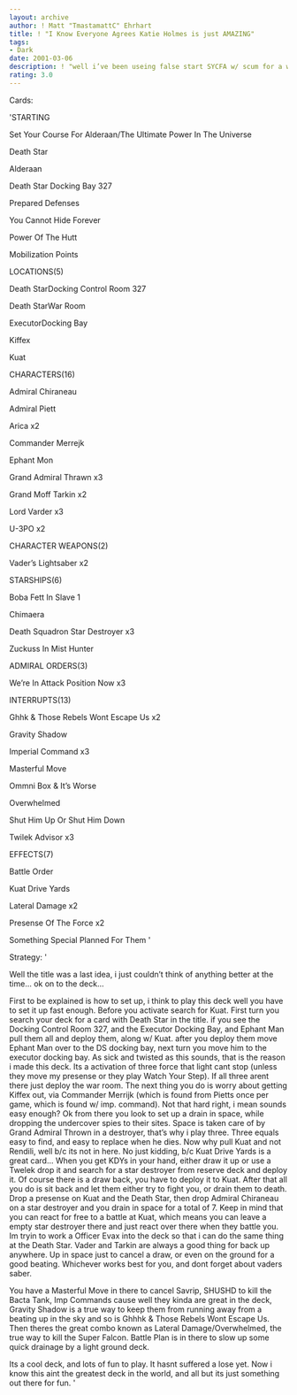 ```yaml
---
layout: archive
author: ! Matt "TmastamattC" Ehrhart
title: ! "I Know Everyone Agrees Katie Holmes is just AMAZING"
tags:
- Dark
date: 2001-03-06
description: ! "well i’ve been useing false start SYCFA w/ scum for a while, and thought why not try something new... only thing was i liked activating so much force, so i stuck w/ SYCFA."
rating: 3.0
---
```

Cards: 

'STARTING

Set Your Course For Alderaan/The Ultimate Power In The Universe

Death Star

Alderaan

Death Star Docking Bay 327

Prepared Defenses

You Cannot Hide Forever

Power Of The Hutt

Mobilization Points


LOCATIONS(5)

Death StarDocking Control Room 327

Death StarWar Room

ExecutorDocking Bay

Kiffex

Kuat


CHARACTERS(16)

Admiral Chiraneau

Admiral Piett

Arica x2

Commander Merrejk

Ephant Mon

Grand Admiral Thrawn x3

Grand Moff Tarkin x2

Lord Varder x3

U-3PO x2


CHARACTER WEAPONS(2)

Vader’s Lightsaber x2


STARSHIPS(6)

Boba Fett In Slave 1

Chimaera

Death Squadron Star Destroyer x3

Zuckuss In Mist Hunter


ADMIRAL ORDERS(3)

We’re In Attack Position Now x3


INTERRUPTS(13)

Ghhk & Those Rebels Wont Escape Us x2

Gravity Shadow

Imperial Command x3

Masterful Move

Ommni Box & It’s Worse

Overwhelmed

Shut Him Up Or Shut Him Down

Twilek Advisor x3


EFFECTS(7)

Battle Order

Kuat Drive Yards

Lateral Damage x2

Presense Of The Force x2

Something Special Planned For Them '

Strategy: '

Well the title was a last idea, i just couldn’t think of anything better at the time... ok on to the deck...

First to be explained is how to set up, i think to play this deck well you have to set it up fast enough. Before you activate search for Kuat. First turn you search your deck for a card with Death Star in the title. if you see the Docking Control Room 327, and the Executor Docking Bay, and Ephant Man pull them all and deploy them, along w/ Kuat. after you deploy them move Ephant Man over to the DS docking bay, next turn you move him to the executor docking bay. As sick and twisted as this sounds, that is the reason i made this deck. Its a activation of three force that light cant stop (unless they move my presense or they play Watch Your Step). If all three arent there just deploy the war room. The next thing you do is worry about getting Kiffex out, via Commander Merrijk (which is found from Pietts once per game, which is found w/ imp. command). Not that hard right, i mean sounds easy enough? Ok from there you look to set up a drain in space, while dropping the undercover spies to their sites. Space is taken care of by Grand Admiral Thrown in a destroyer, that’s why i play three. Three equals easy to find, and easy to replace when he dies. Now why pull Kuat and not Rendili, well b/c its not in here. No just kidding, b/c Kuat Drive Yards is a great card... When you get KDYs in your hand, either draw it up or use a Twelek drop it and search for a star destroyer from reserve deck and deploy it. Of course there is a draw back, you have to deploy it to Kuat. After that all you do is sit back and let them either try to fight you, or drain them to death. Drop a presense on Kuat and the Death Star, then drop Admiral Chiraneau on a star destroyer and you drain in space for a total of 7. Keep in mind that you can react for free to a battle at Kuat, which means you can leave a empty star destroyer there and just react over there when they battle you. Im tryin to work a Officer Evax into the deck so that i can do the same thing at the Death Star. Vader and Tarkin are always a good thing for back up anywhere. Up in space just to cancel a draw, or even on the ground for a good beating. Whichever works best for you, and dont forget about vaders saber.

You have a Masterful Move in there to cancel Savrip, SHUSHD to kill the Bacta Tank, Imp Commands cause well they kinda are great in the deck, Gravity Shadow is a true way to keep them from running away from a beating up in the sky and so is Ghhhk & Those Rebels Wont Escape Us. Then theres the great combo known as Lateral Damage/Overwhelmed, the true way to kill the Super Falcon. Battle Plan is in there to slow up some quick drainage by a light ground deck. 

Its a cool deck, and lots of fun to play. It hasnt suffered a lose yet. Now i know this aint the greatest deck in the world, and all but its just something out there for fun. '